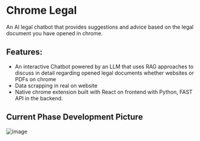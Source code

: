 # Chrome Legal

An AI legal chatbot that provides suggestions and advice based on the legal document you have opened in chrome.

## Features:
- An interactive Chatbot powered by an LLM that uses RAG approaches to discuss in detail regarding opened legal documents whether websites or PDFs on chrome
- Data scrapping in real on website
- Native chrome extension built with React on frontend with Python, FAST API in the backend.

## Current Phase Development Picture
![image](https://github.com/user-attachments/assets/f3b03191-cc70-46fd-8a4b-168638b59f84)
